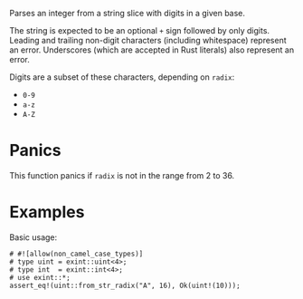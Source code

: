 Parses an integer from a string slice with digits in a given base.

The string is expected to be an optional `+` sign followed by only digits.
Leading and trailing non-digit characters (including whitespace) represent an
error. Underscores (which are accepted in Rust literals) also represent an error.

Digits are a subset of these characters, depending on `radix`:
* `0-9`
* `a-z`
* `A-Z`

# Panics

This function panics if `radix` is not in the range from 2 to 36.

# Examples

Basic usage:

```
# #![allow(non_camel_case_types)]
# type uint = exint::uint<4>;
# type int  = exint::int<4>;
# use exint::*;
assert_eq!(uint::from_str_radix("A", 16), Ok(uint!(10)));
```
